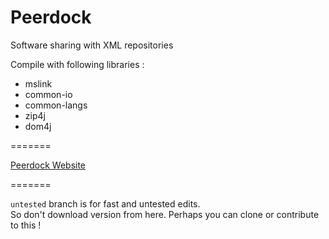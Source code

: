 # Peerdock
Software sharing with XML repositories

Compile with following libraries :
- mslink
- common-io
- common-langs
- zip4j
- dom4j

=======

[Peerdock Website](https://peerdock.co)

=======

`untested` branch is for fast and untested edits.<br>
So don't download version from here. Perhaps you can clone or contribute to this !
